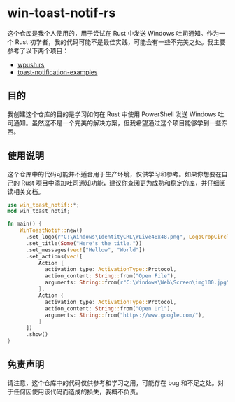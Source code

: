 # win-toast-notif-rs
这个仓库是我个人使用的，用于尝试在 Rust 中发送 Windows 吐司通知。作为一个 Rust 初学者，我的代码可能不是最佳实践，可能会有一些不完美之处。我主要参考了以下两个项目：

- [wpush.rs](https://github.com/saez-juan/wpush.rs)
- [toast-notification-examples](https://github.com/GitHub30/toast-notification-examples)

## 目的

我创建这个仓库的目的是学习如何在 Rust 中使用 PowerShell 发送 Windows 吐司通知。虽然这不是一个完美的解决方案，但我希望通过这个项目能够学到一些东西。

## 使用说明

这个仓库中的代码可能并不适合用于生产环境，仅供学习和参考。如果你想要在自己的 Rust 项目中添加吐司通知功能，建议你查阅更为成熟和稳定的库，并仔细阅读相关文档。

```rust
use win_toast_notif::*;
mod win_toast_notif;

fn main() {
    WinToastNotif::new()
      .set_logo(r"C:\Windows\IdentityCRL\WLive48x48.png", LogoCropCircle::True)
      .set_title(Some("Here's the title."))
      .set_messages(vec!["Hellow", "World"])
      .set_actions(vec![
          Action {
            activation_type: ActivationType::Protocol,
            action_content: String::from("Open File"),
            arguments: String::from(r"C:\Windows\Web\Screen\img100.jpg"),
          },
          Action {
            activation_type: ActivationType::Protocol,
            action_content: String::from("Open Url"),
            arguments: String::from("https://www.google.com/"),
          }
      ])
      .show()
}
```

## 免责声明

请注意，这个仓库中的代码仅供参考和学习之用，可能存在 bug 和不足之处。对于任何因使用该代码而造成的损失，我概不负责。
